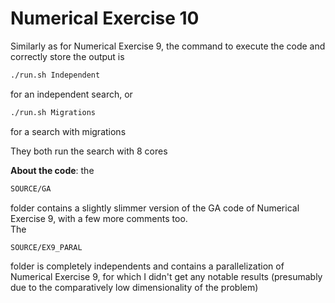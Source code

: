 # Numerical Exercise 10

Similarly as for Numerical Exercise 9, the command to execute the code and correctly store the output is

```bash
./run.sh Independent
```
for an independent search, or
```bash
./run.sh Migrations
```
for a search with migrations

They both run the search with 8 cores

**About the code**: the 
```bash
SOURCE/GA
```
folder contains a slightly slimmer version of the GA code of Numerical Exercise 9, with a few more comments too.\
The
```bash
SOURCE/EX9_PARAL
```
folder is completely independents and contains a parallelization of Numerical Exercise 9, for which I didn't get any notable results (presumably due to the comparatively low dimensionality of the problem)
